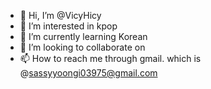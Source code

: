 - 👋 Hi, I’m @VicyHicy
- 👀 I’m interested in kpop
- 🌱 I’m currently learning Korean
- 💞️ I’m looking to collaborate on 
- 📫 How to reach me through gmail. which is @sassyyoongi03975@gmail.com

<!---
VicyHicy/VicyHicy is a ✨ special ✨ repository because its `README.md` (this file) appears on your GitHub profile.
You can click the Preview link to take a look at your changes.
--->
